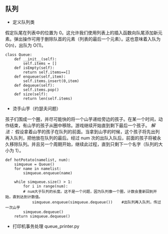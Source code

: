 ## 队列

* 定义队列类

假定队尾在列表中的位置为 0。这允许我们使用列表上的插入函数向队尾添加新元素。弹出操作可用于删除队首的元素（列表的最后一个元素）。这也意味着入队为 O(n)，出队为 O(1)。

```
class Queue:
	def __init__(self):
		self.items = []
	def isEmpty(self):
		return self.items==[]
	def enqueue(self,item):
		self.items.insert(0,item)
	def dequeue(self):
		self.items.pop()
	def size(self):
		return len(self.items)
```

* 烫手山芋（约瑟夫问题）

孩子们围成一个圈，并尽可能快的将一个山芋递给旁边的孩子。在某一个时间，动作结束，有山芋的孩子从圈中移除。游戏继续开始直到剩下最后一个孩子。
*解法：*
假设拿着山芋的孩子在队列的前面。当拿到山芋的时候，这个孩子将先出列再入队列，把他放在队列的最后。经过 num 次的出队入队后，前面的孩子将被永久移除队列。并且另一个周期开始，继续此过程，直到只剩下一个名字（队列的大小为 1）。

```
def hotPotato(namelist, num):
    simqueue = Queue()
    for name in namelist:
        simqueue.enqueue(name)

    while simqueue.size() > 1:
        for i in range(num):
		# num大于队列的长度。这不是一个问题，因为队列像一个圈，计数会重新回到开始，直到达到计数值。
            simqueue.enqueue(simqueue.dequeue())	#出队列再入队列，传过一次山芋
        simqueue.dequeue()
    return simqueue.dequeue()
```

* 打印机事务处理
queue_printer.py

